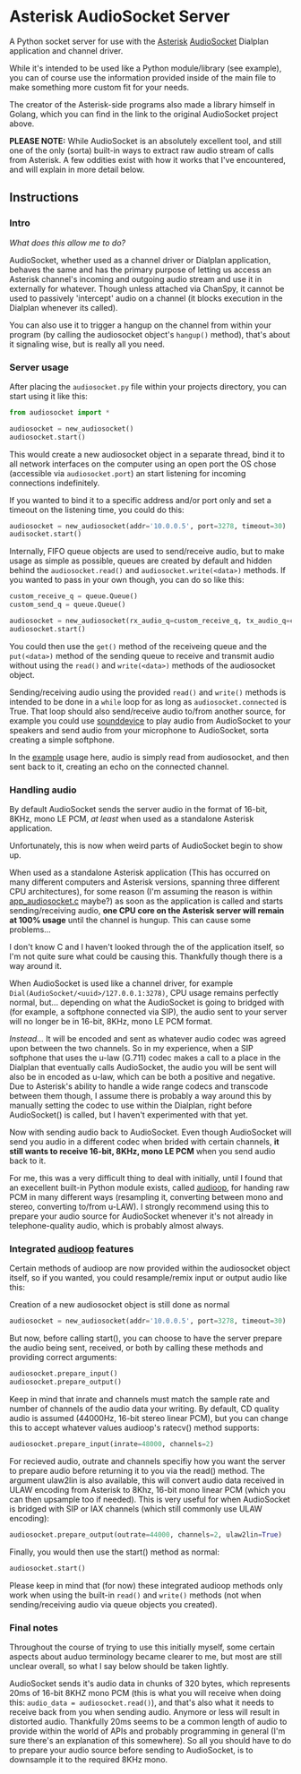 # Asterisk AudioSocket Server

A Python socket server for use with the [Asterisk](https://github.com/asterisk/asterisk) [AudioSocket](https://github.com/CyCoreSystems/audiosocket) Dialplan application and channel driver.

While it's intended to be used like a Python module/library (see example), you can of course use the information
provided inside of the main file to make something more custom fit for your needs.

The creator of the Asterisk-side programs also made a library himself in Golang, which you
can find in the link to the original AudioSocket project above.


**PLEASE NOTE:** While AudioSocket is an absolutely excellent tool, and still one of the only (sorta) built-in ways to extract
raw audio stream of calls from Asterisk. A few oddities exist with how it works that I've encountered, and will explain in more detail below.


## Instructions

### Intro

*What does this allow me to do?*

AudioSocket, whether used as a channel driver or Dialplan application, behaves the same and has the primary purpose of
letting us access an Asterisk channel's incoming and outgoing audio stream and use it in externally for whatever. Though unless attached via ChanSpy, it cannot be used to passively 'intercept' audio on a channel (it blocks execution in the Dialplan whenever its called).

You can also use it to trigger a hangup on the channel from within your program (by calling the audiosocket object's `hangup()` method), that's about it signaling wise, but is really all you need.


### Server usage

After placing the `audiosocket.py` file within your projects directory, you can start using it like this:

```python
from audiosocket import *

audiosocket = new_audiosocket()
audiosocket.start()
```

This would create a new audiosocket object in a separate thread, bind it to all network interfaces 
on the computer using an open port the OS chose (accessible via `audiosocket.port`) an start listening for incoming connections indefinitely.

If you wanted to bind it to a specific address and/or port only and set a timeout on the listening time, you could do this:

```python
audiosocket = new_audiosocket(addr='10.0.0.5', port=3278, timeout=30)
audisocket.start()
```

Internally, FIFO queue objects are used to send/receive audio, but to make usage as simple as possible, queues are created by default and hidden behind the `audiosocket.read()` and `audiosocket.write(<data>)` methods.
If you wanted to pass in your own though, you can do so like this:

```python
custom_receive_q = queue.Queue()
custom_send_q = queue.Queue()

audiosocket = new_audiosocket(rx_audio_q=custom_receive_q, tx_audio_q=custom_send_q)
audiosocket.start()
```
You could then use the `get()` method of the receiveing queue and the `put(<data>)` method of the sending queue to receive and transmit audio without using the `read()` and `write(<data>)` methods of the audiosocket object.

Sending/receiving audio using the provided `read()` and `write()` methods is intended to be done in a `while` loop for as long as `audiosocket.connected` is True. That loop should also send/receive audio to/from another source, for example
you could use [sounddevice](https://github.com/spatialaudio/python-sounddevice) to play audio from AudioSocket to your speakers and send audio from your microphone to AudioSocket, sorta creating a simple softphone.

In the [example](https://github.com/NormHarrison/audiosocket_server/blob/master/example_application.py) usage here, audio is simply read from audiosocket, and then sent back to it, creating an echo on the connected channel.


### Handling audio

By default AudioSocket sends the server audio in the format of 16-bit, 8KHz, mono LE PCM, *at least* when used
as a standalone Asterisk application.

Unfortunately, this is now when weird parts of AudioSocket begin to show up.

When used as a standalone Asterisk application (This has occurred on many different computers and Asterisk versions, spanning three different CPU architectures), for some reason (I'm assuming the reason is within [app_audiosocket.c](https://github.com/asterisk/asterisk/blob/master/apps/app_audiosocket.c) maybe?)
as soon as the application is called and starts sending/receiving audio, **one CPU core on the Asterisk server will remain at 100% usage** until the channel is hungup. This can cause some problems...

I don't know C and I haven't looked through the of the application itself, so I'm not quite sure what could be causing this. Thankfully though there is a way around it.

When AudioSocket is used like a channel driver, for example `Dial(AudioSocket/<uuid>/127.0.0.1:3278)`, CPU usage remains perfectly normal, but... depending on what the AudioSocket is going to bridged with (for example, a softphone connected via SIP), the audio sent to your server will no longer be in
16-bit, 8KHz, mono LE PCM format.

*Instead...* It will be encoded and sent as whatever audio codec was agreed upon between the two channels. So in my experience, when a SIP softphone that uses the u-law (G.711) codec makes a call to a place in the Dialplan
that eventually calls AudioSocket, the audio you will be sent will also be in encoded as u-law, which can be both a positive and negative. Due to Asterisk's ability to handle a
wide range codecs and transcode between them though, I assume there is probably a way around this by manually setting the codec to use within the Dialplan, right before AudioSocket() is called, but I haven't experimented with that yet.

Now with sending audio back to AudioSocket. Even though AudioSocket will send you audio in a different codec when brided with certain channels, **it still wants to receive
16-bit, 8KHz, mono LE PCM** when you send audio back to it.

For me, this was a very difficult thing to deal with initially, until I found that an execellent built-in Python module exists, called [audioop](https://docs.python.org/3/library/audioop.html), for handing raw PCM in many different ways
(resampling it, converting between mono and stereo, converting to/from u-LAW). I strongly recommend using this to prepare your audio source for AudioSocket whenever it's not already in telephone-quality audio, which is probably almost always.

### Integrated [audioop](https://docs.python.org/3/library/audioop.html) features

Certain methods of audioop are now provided within the audiosocket object itself, so if you wanted, you could resample/remix input or output audio like this:


Creation of a new audiosocket object is still done as normal
```python
audiosocket = new_audiosocket(addr='10.0.0.5', port=3278, timeout=30)
```

But now, before calling start(), you can choose to have the server prepare the audio being sent, received, or both by calling these methods and providing correct arguments:
```python
audiosocket.prepare_input()
audiosocket.prepare_output()
```

Keep in mind that inrate and channels must match the sample rate and number of channels of the audio data your writing.
By default, CD quality audio is assumed (44000Hz, 16-bit stereo linear PCM), but you can change this to accept whatever values audioop's ratecv() method supports:
```python
audiosocket.prepare_input(inrate=48000, channels=2)
```

For recieved audio, outrate and channels specifiy how you want the server to prepare audio before
returning it to you via the read() method. The argument ulaw2lin is also available, this will convert audio data received in ULAW encoding from Asterisk
to 8Khz, 16-bit mono linear PCM (which you can then upsample too if needed). This is very useful for when AudioSocket is bridged with SIP or IAX channels (which still commonly use ULAW encoding):
```python
audiosocket.prepare_output(outrate=44000, channels=2, ulaw2lin=True)
```

Finally, you would then use the start() method as normal:
```python
audiosocket.start()
```
Please keep in mind that (for now) these integrated audioop methods only work when using the built-in `read()` and `write()` methods (not when sending/receiving audio via queue objects you created).

### Final notes

Throughout the course of trying to use this initially myself, some certain aspects about auduo terminology became clearer to me, but most are still unclear overall, so what I say below should be taken lightly.

AudioSocket sends it's audio data in chunks of 320 bytes, which represents 20ms of 16-bit 8KHZ mono PCM (this is what you will receive when doing this: `audio_data = audiosocket.read()`), and that's also
what it needs to receive back from you when sending audio. Anymore or less will result in distorted audio. Thankfully 20ms seems to be a common length of audio to provide within the world of APIs and probably programming in general (I'm sure there's an explanation of this somewhere). So all you
should have to do to prepare your audio source before sending to AudioSocket, is to downsample it to the required 8KHz mono.
